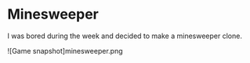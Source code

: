 # Minesweeper
I was bored during the week and decided to make a minesweeper clone.

![Game snapshot]minesweeper.png
